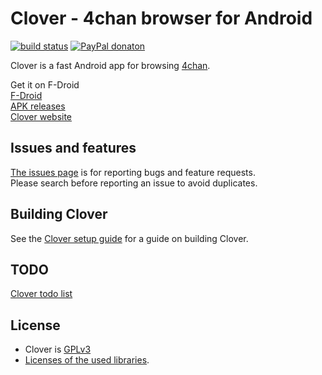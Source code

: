 # Clover - 4chan browser for Android  
[![build status](https://travis-ci.org/Floens/Clover.svg?branch=dev)](https://travis-ci.org/Floens/Clover) [![PayPal donaton](https://img.shields.io/badge/donate-paypal-brightgreen.svg)](https://www.paypal.com/cgi-bin/webscr?cmd=_s-xclick&hosted_button_id=45YW6N3QEHSV8)

Clover is a fast Android app for browsing [4chan](https://www.4chan.org/).  

Get it on F-Droid  
[F-Droid](https://f-droid.org/repository/browse/?fdid=org.floens.chan)  
[APK releases](https://floens.github.io/Clover/#releases)  
[Clover website](http://floens.github.io/Clover/)  


## Issues and features
[The issues page](https://github.com/Floens/Clover/issues) is for reporting bugs and feature requests.  
Please search before reporting an issue to avoid duplicates.


## Building Clover
See the [Clover setup guide](https://github.com/Floens/Clover/wiki/Building-Clover) for a guide on building Clover.  


## TODO
[Clover todo list](https://gist.github.com/Floens/cd7937a1d8f06f5540bc)


## License
* Clover is [GPLv3](https://github.com/Floens/Clover/blob/master/COPYING.txt)
* [Licenses of the used libraries](https://rawgit.com/Floens/Clover/master/Clover/app/src/main/assets/html/licenses.html).
